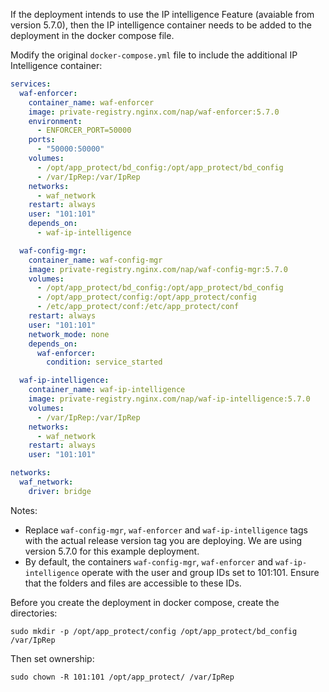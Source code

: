 

If the deployment intends to use the IP intelligence Feature (avaiable from version 5.7.0), then the IP intelligence container needs to be added to the deployment in the docker compose file.

Modify the original `docker-compose.yml` file to include the additional IP Intelligence container:

```yaml
services:
  waf-enforcer:
    container_name: waf-enforcer
    image: private-registry.nginx.com/nap/waf-enforcer:5.7.0
    environment:
      - ENFORCER_PORT=50000
    ports:
      - "50000:50000"
    volumes:
      - /opt/app_protect/bd_config:/opt/app_protect/bd_config
      - /var/IpRep:/var/IpRep
    networks:
      - waf_network
    restart: always
    user: "101:101"
    depends_on:
      - waf-ip-intelligence

  waf-config-mgr:
    container_name: waf-config-mgr
    image: private-registry.nginx.com/nap/waf-config-mgr:5.7.0
    volumes:
      - /opt/app_protect/bd_config:/opt/app_protect/bd_config
      - /opt/app_protect/config:/opt/app_protect/config
      - /etc/app_protect/conf:/etc/app_protect/conf
    restart: always
    user: "101:101"
    network_mode: none
    depends_on:
      waf-enforcer:
        condition: service_started

  waf-ip-intelligence:
    container_name: waf-ip-intelligence
    image: private-registry.nginx.com/nap/waf-ip-intelligence:5.7.0
    volumes:
      - /var/IpRep:/var/IpRep
    networks:
      - waf_network
    restart: always
    user: "101:101"

networks:
  waf_network:
    driver: bridge
```

Notes:
- Replace `waf-config-mgr`, `waf-enforcer` and `waf-ip-intelligence` tags with the actual release version tag you are deploying. We are using version 5.7.0 for this example deployment.
- By default, the containers `waf-config-mgr`, `waf-enforcer` and `waf-ip-intelligence` operate with the user and group IDs set to 101:101. Ensure that the folders and files are accessible to these IDs.

Before you create the deployment in docker compose, create the directories:

```shell
sudo mkdir -p /opt/app_protect/config /opt/app_protect/bd_config /var/IpRep
```

Then set ownership:

```shell
sudo chown -R 101:101 /opt/app_protect/ /var/IpRep
```